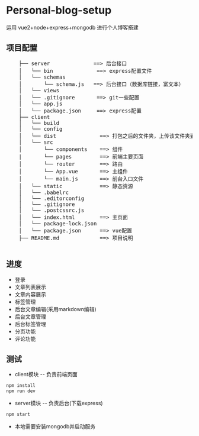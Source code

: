 # Personal-blog-setup
运用 vue2+node+express+mongodb 进行个人博客搭建

## 项目配置
 <pre>
    ├── server              ==> 后台接口
    │   └── bin              ==> express配置文件
    │   └── schemas
    │       └── schema.js   ==> 后台接口（数据库链接，富文本）
    │   └── views
    │   └── .gitignore       ==> git一些配置
    │   └── app.js
    │   └── package.json     ==> express配置
    ├── client
    │   └── build
    │   └── config
    │   └── dist              ==> 打包之后的文件夹，上传该文件夹到服务器
    │   └── src
    │       └── components    ==> 组件    
    |       └── pages         ==> 前端主要页面   
    │       └── router        ==> 路由
    │       └── App.vue       ==> 主组件
    │       └── main.js       ==> 前台入口文件
    │   └── static            ==> 静态资源
    │   └── .babelrc
    │   └── .editorconfig
    │   └── .gitignore
    │   └── .postcssrc.js
    │   └── index.html        ==> 主页面
    │   └── package-lock.json
    │   └── package.json      ==> vue配置
    ├── README.md             ==> 项目说明
  </pre>

## 进度
* 登录
* 文章列表展示
* 文章内容展示
* 标签管理
* 后台文章编辑(采用markdown编辑)
* 后台文章管理
* 后台标签管理
* 分页功能
* 评论功能

## 测试
* client模块 -- 负责前端页面
```js
npm install
npm run dev
```
* server模块 -- 负责后台(下载express)
```js
npm start
```
* 本地需要安装mongodb并启动服务
